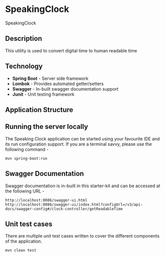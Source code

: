 # SpeakingClock
SpeakingClock
 

## Description
This utility is used to convert digital time to human readable time

## Technology

- **Spring Boot**     - Server side framework
- **Lombok**          - Provides automated getter/setters
- **Swagger**         - In-built swagger documentation support
- **Junit**           - Unit testing framework

## Application Structure

## Running the server locally
The Speaking Clock application can be started using your favourite IDE and its run configuration support. If you are a terminal savvy, please use the following command -

````
mvn spring-boot:run
````
 

## Swagger Documentation
Swagger documentation is in-built in this starter-kit and can be accessed at the following URL -
````
http://localhost:8086/swagger-ui.html
http://localhost:8086/swagger-ui/index.html?configUrl=/v3/api-docs/swagger-config#/clock-controller/getReadableTime
````


## Unit test cases
There are multiple unit test cases written to cover the different components of the application.
````
mvn clean test  
````
 
